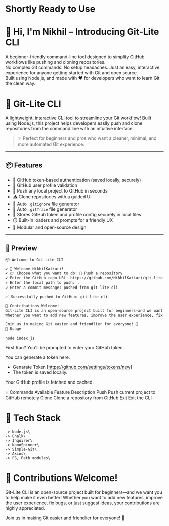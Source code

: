 # Shortly Ready to Use

# 👋 Hi, I'm Nikhil – Introducing Git-Lite CLI

A beginner-friendly command-line tool designed to simplify GitHub workflows like pushing and cloning repositories.\
No complex Git commands. No setup headaches. Just an easy, interactive experience for anyone getting started with Git and open source.\
Built using Node.js, and made with ❤️ for developers who want to learn Git the clean way.





# 🚀 Git-Lite CLI

A lightweight, interactive CLI tool to streamline your Git workflow!
Built using Node.js, this project helps developers easily push and clone repositories from the command line with an intuitive interface.

> ✨ Perfect for beginners and pros who want a cleaner, minimal, and more automated Git experience.

---

## 📦 Features

- 🔐 GitHub token-based authentication (saved locally, securely)
- 👤 GitHub user profile validation
- 🚀 Push any local project to GitHub in seconds
- 📥 Clone repositories with a guided UI
- 📁 Auto `.gitignore` file generator
- 📁 Auto `.gitTrace` file generator
- 📄 Stores GitHub token and profile config securely in local files
- ⏱️ Built-in loaders and prompts for a friendly UX
- 🧠 Modular and open-source design

---

## 📸 Preview

```bash
📦 Welcome to Git-Lite CLI

✔ 🎉 Welcome NikhilKatkuri!
✔ 👉 Choose what you want to do: 🚀 Push a repository
✔ Enter the GitHub repo URL: https://github.com/NikhilKatkuri/git-lite-cli.git
✔ Enter the local path to push: .
✔ Enter a commit message: pushed from git-lite-cli

✅ Successfully pushed to GitHub: git-lite-cli

🤝 Contributions Welcome!
Git-Lite CLI is an open-source project built for beginners—and we want you to help make it even better!
Whether you want to add new features, improve the user experience, fix bugs, or just suggest ideas, your contributions are highly appreciated.

Join us in making Git easier and friendlier for everyone! 🚀
🚦 Usage
```
```
node index.js
```
First Run?
You'll be prompted to enter your GitHub token.

You can generate a token here.
- Genarate Token [https://github.com/settings/tokens/new]
- The token is saved locally.

Your GitHub profile is fetched and cached.

💡 Commands Available
Feature	Description
Push	Push current project to GitHub remotely
Clone	Clone a repository from GitHub
Exit	Exit the CLI

# 🧩 Tech Stack

    -> Node.js\
    -> Chalk\
    -> Inquirer\
    -> NanoSpinner\
    -> Simple-Git\
    -> Axios\
    -> FS, Path modules\


# 🤝 Contributions Welcome!
Git-Lite CLI is an open-source project built for beginners—and we want you to help make it even better!
Whether you want to add new features, improve the user experience, fix bugs, or just suggest ideas, your contributions are highly appreciated.

Join us in making Git easier and friendlier for everyone! 🚀
